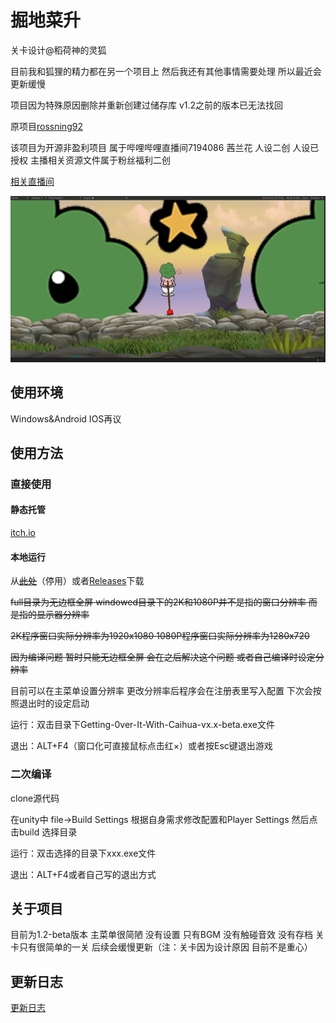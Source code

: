 # 掘地菜升

关卡设计@稻荷神的灵狐<br>

目前我和狐狸的精力都在另一个项目上 然后我还有其他事情需要处理 所以最近会更新缓慢<br>

项目因为特殊原因删除并重新创建过储存库 v1.2之前的版本已无法找回<br>

原项目[rossning92](https://github.com/rossning92/getting-0ver-it)<br>

该项目为开源非盈利项目 属于哔哩哔哩直播间7194086 茜兰花 人设二创 人设已授权 主播相关资源文件属于粉丝福利二创

[相关直播间](https://live.bilibili.com/7194086)

![Screenshot](./screenshot.png)

## 使用环境

Windows&Android IOS再议

## 使用方法

### 直接使用

#### 静态托管

[itch.io](https://shdocter.itch.io/jdcs)<br>

#### 本地运行

从<s>[此处](http://154.83.12.247/files/Getting-0ver-It-With-Caihua.zip)</s>（停用）或者[Releases](https://github.com/SHDocter/Getting-0ver-It-With-Caihua/releases)下载<br>

<s>full目录为无边框全屏 windowed目录下的2K和1080P并不是指的窗口分辨率 而是指的显示器分辨率<br>

2K程序窗口实际分辨率为1920x1080 1080P程序窗口实际分辨率为1280x720<br>

因为编译问题 暂时只能无边框全屏 会在之后解决这个问题 或者自己编译时设定分辨率</s><br>

目前可以在主菜单设置分辨率 更改分辨率后程序会在注册表里写入配置 下次会按照退出时的设定启动<br>

运行：双击目录下Getting-0ver-It-With-Caihua-vx.x-beta.exe文件<br>

退出：ALT+F4（窗口化可直接鼠标点击红×）或者按Esc键退出游戏

### 二次编译

clone源代码<br>

在unity中 file->Build Settings 根据自身需求修改配置和Player Settings 然后点击build 选择目录<br>

运行：双击选择的目录下xxx.exe文件<br>

退出：ALT+F4或者自己写的退出方式

## 关于项目

目前为1.2-beta版本 主菜单很简陋 没有设置 只有BGM 没有触碰音效 没有存档 关卡只有很简单的一关 后续会缓慢更新（注：关卡因为设计原因 目前不是重心）

## 更新日志

[更新日志](./UPDATELOG.md)